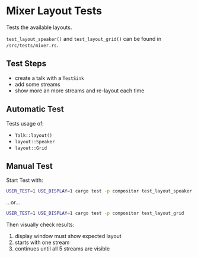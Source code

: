 <!--
SPDX-FileCopyrightText: OpenTalk GmbH <mail@opentalk.eu>

SPDX-License-Identifier: EUPL-1.2
-->

# Mixer Layout Tests

Tests the available layouts.

`test_layout_speaker()` and `test_layout_grid()` can be found in `/src/tests/mixer.rs`.

## Test Steps

- create a talk with a `TestSink`
- add some streams
- show more an more streams and re-layout each time

## Automatic Test

Tests usage of:

- `Talk::layout()`
- `layout::Speaker`
- `layout::Grid`

## Manual Test

Start Test with:

```sh
USER_TEST=1 USE_DISPLAY=1 cargo test -p compositor test_layout_speaker
```

...or...

```sh
USER_TEST=1 USE_DISPLAY=1 cargo test -p compositor test_layout_grid
```

Then visually check results:

1. display window must show expected layout
2. starts with one stream
3. continues until all 5 streams are visible
